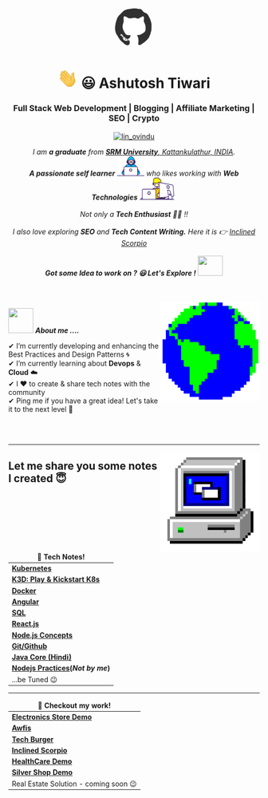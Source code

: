 
<div align="center">
<img src="./resources/ashutosh-tiwari-github.gif" width="80" height="80" style="border-radius: 50%;">

 </div>
  <h1 align="center"><img src="./resources/ashutosh-tiwari-hi.gif" width="40" height="40"> 😃 Ashutosh Tiwari </h1>
  <h3 align="center">Full Stack Web Development | Blogging | Affiliate Marketing | SEO | Crypto </h3>
  <p align="center">
  <a href="https://www.linkedin.com/in/ashutosh3309/" target="blank"><img align="center" src="https://raw.githubusercontent.com/InclinedScorpio/InclinedScorpio/master/resources/linkedin_icon.png" alt="lin_ovindu" height="30" width="30" /></a>  
  </p>
  
  
  
  <p align="center">
    <em>
      I am <b>a graduate</b> from <a href="https://www.srmist.edu.in/"> <b>SRM University</b>, Kattankulathur, INDIA</a>. <br>
      <b>A passionate self learner</b> <img src="./resources/ashutosh-tiwari-developer.gif" width="55" height="40"> who likes working with <b>Web Technologies</b>&nbsp;<img src="./resources/ashutosh-tiwari-designer.gif" width="70" height="45">&nbsp<br><br>Not only a <b>Tech Enthusiast</b> 👨‍💻 !!<br><br>I also love exploring <b>SEO</b>
      and <b>Tech Content Writing.</b> Here it is 👉 <a href="https://inclinedscorpio.com">Inclined Scorpio</a>  
    </em> 
    <br><br>
   <b><i align="center">Got some Idea to work on ? 😃 Let's Explore !</i></b> <img src="https://media.giphy.com/media/qjqUcgIyRjsl2/giphy.gif" width="50" height="40" />
  </p>
  <br><br>
  <img align="right" width=200px height=200px alt="side_sticker" src="./resources/ashutosh-tiwari-earth.gif" />


  
  <img src="https://media.giphy.com/media/iY8CRBdQXODJSCERIr/giphy.gif" width="50" height="50">&nbsp;***About me ....***
  
  ✔ I’m currently developing and enhancing the Best Practices and Design Patterns 🌀<br>
  ✔ I’m currently learning about **Devops** & **Cloud** ☁️<br>
  ✔ I ❤️ to create & share tech notes with the community<br>
  ✔ Ping me if you have a great idea! Let's take it to the next level 🚀<br>
  
   <br>
<br>
  
  <hr/>

  <img align="right" width=200px height=200px alt="side_sticker" src="./resources/ashutosh-tiwari-pc.gif" />


  <h2>Let me share you some notes I created 😇</h2>
  <table>
  <thead align="center">
    <tr border: none;>
      <td><b>📔 Tech Notes!</b></td>
    </tr>
  </thead>
  <tbody>
    <tr>
      <td><a href="https://inclinedscorpio.com/?p=3215"><b>Kubernetes</b></a></td>
    </tr>
   <tr>
      <td><a href="https://www.evernote.com/shard/s637/client/snv?noteGuid=02529308-2b5a-15c1-c951-d2b995c8c75b&noteKey=a0516b9a535daa3071a5496ead9877e6&sn=https%3A%2F%2Fwww.evernote.com%2Fshard%2Fs637%2Fsh%2F02529308-2b5a-15c1-c951-d2b995c8c75b%2Fa0516b9a535daa3071a5496ead9877e6&title=K3D%253A%2BPlay%2B%2526%2BKickstart%2BK8%2527s%2B%25E2%259B%25B9%25EF%25B8%258F%25E2%2580%258D%25E2%2599%2582%25EF%25B8%258F"><b> K3D: Play & Kickstart K8s</b></a></td>
   </tr>
    <tr>
      <td><a href="https://www.evernote.com/shard/s637/sh/7911d994-4a86-791a-4b7d-cc2827c72937/ef21ebae653307021bea832a1af51c49"><b>Docker</b></a></td>
    </tr>
    <tr>
      <td><a href="https://www.evernote.com/shard/s637/sh/b9381086-3098-4dbe-bed3-e9e4979d0a90/6a56deac1b5313df3e2723f439a6b75a"><b>Angular</b></a></td>
    </tr>
   <tr>
     <td><a href="https://www.evernote.com/shard/s637/sh/9626975f-2ba3-48f1-8839-78f4a4bbd2ce/770076d4fa4876fd4ec6c1bfadbdeba5"><b>SQL</b></a></td>
   </tr>
    </tr>
     <tr>
      <td><a href="https://www.evernote.com/shard/s637/sh/a43124fa-fb3a-4f75-9034-3e9a549bca60/c2e3540a7f88e0f0cf39c8fbe2ab31e4"><b>React.js</b></a></td>
    </tr>
     <tr>
      <td><a href="https://www.evernote.com/shard/s637/sh/90889906-8389-4acd-9375-103a87a76431/011ea5af811239ba772822a3b063300f"><b>Node.js Concepts</b></a></td>
    </tr>
     <tr>
      <td><a href="https://github.com/AshutoshTiwari1208/github-noob-guide"><b>Git/Github</b></a></td>
    </tr>
    <tr>
      <td><a href="https://www.youtube.com/watch?v=y5U4KI0vxiI&ab_channel=InclinedScorpio"><b>Java Core (Hindi)</b></a></td>
    </tr>
   <tr>
      <td><a href="https://www.vinaysahni.com/best-practices-for-a-pragmatic-restful-api"><b>Nodejs Practices</a>(<i>Not by me</i>)</b></td>
    </tr> 
   <tr>
    <td>...be Tuned 😉</td>
   </tr>
  </tbody>
</table>
<hr/>
<table>
  <thead align="center">
    <tr border: none;>
      <td><b>👀 Checkout my work!</b></td>
    </tr>
  </thead>
  <tbody>
    <tr>
      <td><a href="http://eplanet.herokuapp.com"><b>Electronics Store Demo</b></a></td>
    </tr>
    <tr>
      <td><a href="https://play.google.com/store/apps/details?id=com.awfis.mobile"><b>Awfis</b></a></td>
    </tr>
     <tr>
      <td><a href="https://tech-burger.web.app/"><b>Tech Burger</b></a></td>
    </tr>
     <tr>
      <td><a href="https://inclinedscorpio.com/"><b>Inclined Scorpio</b></a></td>
    </tr>
    <tr>
      <td><a href="https://drive.google.com/file/d/1yb533Cqah8COl2iYiXuGtZoH1tkQQOKG/view"><b>HealthCare Demo</b></a></td>
    </tr>
      <tr>
      <td><a href="http://surana-silver-palace.herokuapp.com/"><b>Silver Shop Demo</b></a></td>
    </tr>
   <tr>
    <td>Real Estate Solution - coming soon 😉</td>
   </tr>
  </tbody>
</table>

  
